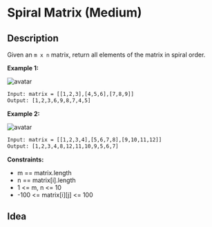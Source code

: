 # Spiral Matrix (Medium)

## Description

Given an `m x n` matrix, return all elements of the matrix in spiral order.

**Example 1:**

![avatar](https://assets.leetcode.com/uploads/2020/11/13/spiral1.jpg)

```html
Input: matrix = [[1,2,3],[4,5,6],[7,8,9]]
Output: [1,2,3,6,9,8,7,4,5]
```

**Example 2:**

![avatar](https://assets.leetcode.com/uploads/2020/11/13/spiral.jpg)

```html
Input: matrix = [[1,2,3,4],[5,6,7,8],[9,10,11,12]]
Output: [1,2,3,4,8,12,11,10,9,5,6,7]
```

**Constraints:**

- m == matrix.length
- n == matrix[i].length
- 1 <= m, n <= 10
- -100 <= matrix[i][j] <= 100

## Idea
